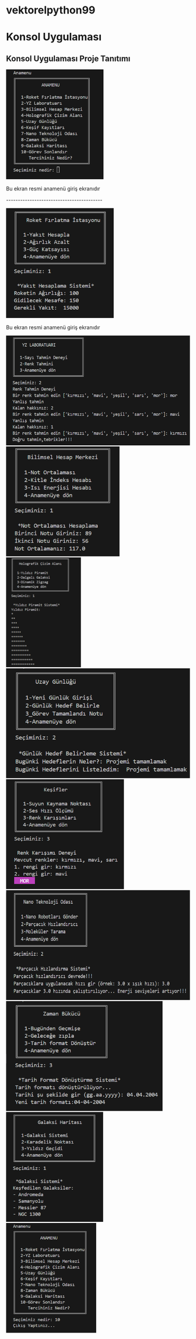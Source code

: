 # vektorelpython99
# Konsol Uygulaması
## Konsol Uygulaması Proje Tanıtımı


<img height="300" src="ekran_resimleri/Ekran görüntüsü 2025-07-23 215321.png">
<p>Bu ekran resmi anamenü giriş ekranıdır<p>
<p>-----------------------------------------<p>
<img height="300" src="ekran_resimleri/Ekran görüntüsü 2025-07-23 223450.png">
<p>Bu ekran resmi anamenü giriş ekranıdır<p>

<img height="300" src="ekran_resimleri/Ekran görüntüsü 2025-07-23 223632.png">
<img height="300" src="ekran_resimleri/Ekran görüntüsü 2025-07-23 223712.png">
<img height="300" src="ekran_resimleri/Ekran görüntüsü 2025-07-23 223735.png">
<img height="300" src="ekran_resimleri/Ekran görüntüsü 2025-07-23 223804.png">
<img height="300" src="ekran_resimleri/Ekran görüntüsü 2025-07-23 224604.png">
<img height="300" src="ekran_resimleri/Ekran görüntüsü 2025-07-23 224638.png">
<img height="300" src="ekran_resimleri/Ekran görüntüsü 2025-07-23 224708.png">
<img height="300" src="ekran_resimleri/Ekran görüntüsü 2025-07-23 224724.png">
<img height="300" src="ekran_resimleri/Ekran görüntüsü 2025-07-23 224736.png">